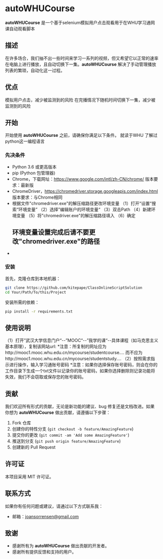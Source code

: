 
# autoWHUCourse

**autoWHUCourse** 是一个基于selenium模拟用户点击观看用于在WHU学习通网课自动观看脚本

## 描述

在许多场合，我们抽不出一些时间来学习一系列的视频，但又希望它以正常的速率在电脑上进行播放，且自动切换下一集。**autoWHUCourse** 解决了手动管理播放列表的繁琐，自动化这一过程。
## 优点

模拟用户点击，减少被监测到的风险
在完播情况下随机时间切换下一集，减少被监测到的风险

## 开始

开始使用 **autoWHUCourse** 之前，请确保你满足以下条件。
就读于WHU
了解过python这一编程语言

### 先决条件

- Python 3.6 或更高版本
- pip (Python 包管理器)
- Chrome，下载网址：https://www.google.com/intl/zh-CN/chrome/ 版本要求：最新版
- ChromeDriver，https://chromedriver.storage.googleapis.com/index.html 版本要求：与Chrome相同
- 根据文件"chromedriver.exe"的解压缩路径更改环境变量
	（1）打开“设置“搜索“环境变量”
	（2）选择”编辑账户的环境变量“
	（3）双击Path
	（4）新建环境变量
	（5）将"chromedriver.exe"的解压缩路径填入
	（6）确定
	## 环境变量设置完成后请不要更改"chromedriver.exe"的路径
- 

### 安装

首先，克隆仓库到本地机器：

```bash
git clone https://github.com/kitepape/ClassOnlineScriptSolution
cd Your/Path/To/this/Project
```

安装所需的依赖：

```bash
pip install -r requirements.txt
```

## 使用说明

（1）打开”武汉大学信息门户“--”MOOC“--”我学的课“--具体课程（如马克思主义基本原理），复制该网站url:
*注意：所复制的网址应为http://mooc1.mooc.whu.edu.cn/mycourse/studentcourse.... 而不应为http://mooc1.mooc.whu.edu.cn/mycourse/studentstudy....
（2）按照需求指示进行操作，输入学习通账号密码
*注意：如果你选择保存账号密码，则会在你的工作目录下生成一个txt文件以记录你的账号密码，如果你选择删除则记录功能将失效，我们不会窃取或保存您的账号密码。

## 贡献

我们欢迎所有形式的贡献，无论是新功能的建议、bug 修复还是文档改进。如果你想为 **autoWHUCourse** 做出贡献，请遵循以下步骤：

1. Fork 仓库
2. 创建你的特性分支 (`git checkout -b feature/AmazingFeature`)
3. 提交你的更改 (`git commit -am 'Add some AmazingFeature'`)
4. 推送到分支 (`git push origin feature/AmazingFeature`)
5. 创建新的 Pull Request

## 许可证

本项目采用 MIT 许可证。

## 联系方式

如果你有任何问题或建议，请通过以下方式联系我：

- 邮箱：joansorrensen@gmail.com

## 致谢

- 感谢所有为 **autoWHUCourse** 做出贡献的开发者。
- 感谢所有提供反馈和支持的用户。

